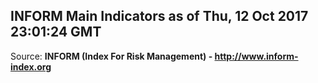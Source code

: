 ## INFORM Main Indicators as of Thu, 12 Oct 2017 23:01:24 GMT

Source: **INFORM (Index For Risk Management) - http://www.inform-index.org**